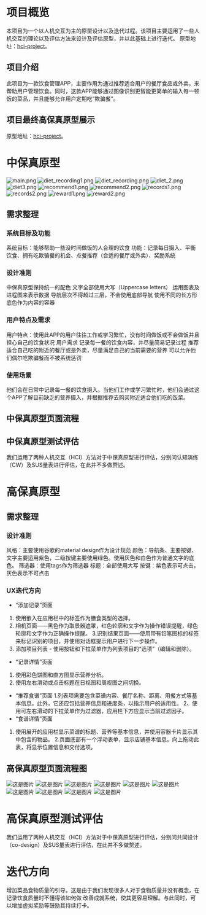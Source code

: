 # 项目概览
本项目为一个以人机交互为主的原型设计以及迭代过程。该项目主要运用了一些人机交互的理论以及评估方法来设计及评估原型，并以此基础上进行迭代。 
原型地址：[hci-project](https://www.wulihub.com.cn/go/WX0rGV/index.html)。

## 项目介绍
此项目为一款饮食管理APP，主要作用为通过推荐适合用户的餐厅食品或外卖，来帮助用户管理饮食。同时，这款APP能够通过图像识别更智能更简单的输入每一顿饭的菜品，并且能够允许用户定期吃“欺骗餐”。 

## 项目最终高保真原型展示  
原型地址：[hci-project](https://www.wulihub.com.cn/go/WX0rGV/index.html)。


# 中保真原型  

![main.png](https://www.picbed.cn/images/2021/07/15/main.png)
![diet_recording1.png](https://www.picbed.cn/images/2021/07/15/diet_recording1.png)
![diet_recording.png](https://www.picbed.cn/images/2021/07/15/diet_recording.png)
![diet_2.png](https://www.picbed.cn/images/2021/07/15/diet_2.png)
![diet3.png](https://www.picbed.cn/images/2021/07/15/diet3.png)
![recommend1.png](https://www.picbed.cn/images/2021/07/15/recommend1.png)
![recommend2.png](https://www.picbed.cn/images/2021/07/15/recommend2.png)
![records1.png](https://www.picbed.cn/images/2021/07/15/records1.png)
![records2.png](https://www.picbed.cn/images/2021/07/15/records2.png)
![reward1.png](https://www.picbed.cn/images/2021/07/15/reward1.png)
![reward2.png](https://www.picbed.cn/images/2021/07/15/reward2.png)



## 需求整理
### 系统目标及功能
系统目标：能够帮助一些没时间做饭的人合理的饮食
功能：记录每日摄入、平衡饮食、拥有吃欺骗餐的机会、点餐推荐（合适的餐厅或外卖）、奖励系统
### 设计准则
中保真原型保持统一的配色
文字全部使用大写（Uppercase letters）
运用图表及进程图来表示数据
导航层次不得超过三层，不会使用底部导航
使用不同的长方形底色作为内容的容器 

### 用户特点及需求
用户特点：使用此APP的用户往往工作或学习繁忙，没有时间做饭或不会做饭并且担心自己的饮食状况
用户需求
记录每一餐的饮食内容，并尽量简易记录过程
推荐适合自己吃的附近的餐厅或是外卖，尽量满足自己的当前需要的营养
可以允许他们偶尔吃欺骗餐而不被系统惩罚
### 使用场景
他们会在日常中记录每一餐的饮食摄入。当他们工作或学习繁忙时，他们会通过这个APP了解目前缺乏的营养摄入，并根据推荐去购买附近适合他们吃的饭菜。

## 中保真原型页面流程

## 中保真原型测试评估
我们运用了两种人机交互（HCI）方法对于中保真原型进行评估，分别问认知演练（CW）及SUS量表进行评估，在此并不多做赘述。

# 高保真原型
## 需求整理
### 设计准则
风格：主要使用谷歌的material design作为设计规范
颜色：导航条、主要按键、文字主要运用紫色，二级按键主要使用绿色。使用灰色和白色作为普通文字的底色。
筛选器：使用tags作为筛选器
标题：全部使用大写
按键：紫色表示可点击，灰色表示不可点击
### UX迭代方向
- “添加记录”页面
1. 使用嵌入在应用栏中的标签作为膳食类型的选择。
2. 相机页面——黑色作为取景器遮罩，红色轮廓和文字作为操作错误提醒，绿色轮廓和文字作为正确操作提醒。
3.识别结果页面——使用带有铅笔图标的标签来标记识别的项目，并使用对话框提示用户进行下一步操作。
4. 添加项目列表 - 使用按钮和下拉菜单作为列表项目的“选项”（编辑和删除）。
- “记录详情”页面
1. 使用彩色饼图和直方图显示营养分析。
2. 使用左右滑动或点击标题在日视图和周视图之间切换。
- “推荐食谱”页面
1.列表项需要包含菜谱内容、餐厅名称、距离、用餐方式等基本信息。此外，它还应包括营养信息和进度条，以指示用户的适用性。
2、使用可左右滑动的下拉菜单作为过滤器，应用栏下方应显示当前过滤因子。
- “食谱详情”页面
1. 使用展开的应用栏显示菜谱的标题、营养等基本信息，并使用容器卡片显示其中包含的物品。
2.页面底部有一个浮动表单，显示店铺基本信息。向上拖动此表，将显示位置信息和交付选项。

## 高保真原型页面流程图
![这是图片](/Garden/img/hfpmain.png)
![这是图片](/Garden/img/hfpsearching1.png)
![这是图片](/Garden/img/hfpsearching2.png)
![这是图片](/Garden/img/hfpsearching3.png)
![这是图片](/Garden/img/hfpsearching4.png)
![这是图片](/Garden/img/hfpnutri1.png)
![这是图片](/Garden/img/hfprecom1.png)
![这是图片](/Garden/img/hfprecom2.png)
![这是图片](/Garden/img/hfpreward1.png)
![这是图片](/Garden/img/hfpreward2.png)


# 高保真原型测试评估
我们运用了两种人机交互（HCI）方法对于中保真原型进行评估，分别问共同设计（co-design）及SUS量表进行评估，在此并不多做赘述。

# 迭代方向
增加菜品食物质量的引导。这是由于我们发现很多人对于食物质量并没有概念，在记录饮食质量时不懂得该如何做
改善成就系统，使其更容易理解。与此同时，可以增加虚拟奖励等鼓励其持续打卡。
